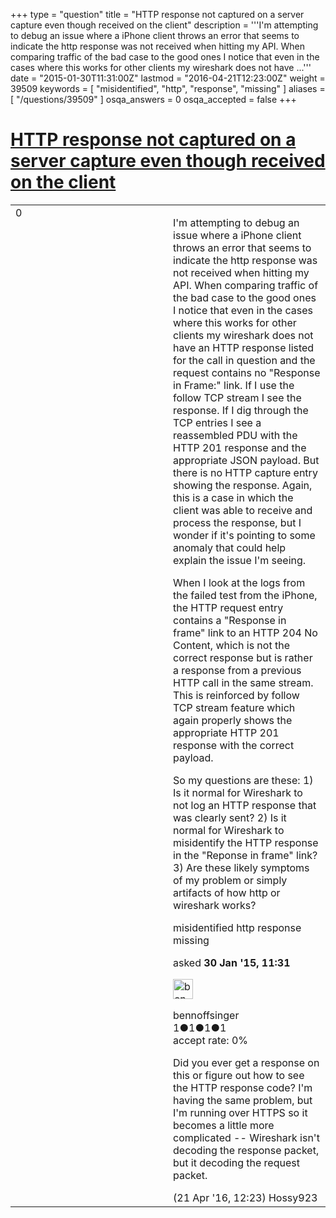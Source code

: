 +++
type = "question"
title = "HTTP response not captured on a server capture even though received on the client"
description = '''I&#x27;m attempting to debug an issue where a iPhone client throws an error that seems to indicate the http response was not received when hitting my API. When comparing traffic of the bad case to the good ones I notice that even in the cases where this works for other clients my wireshark does not have ...'''
date = "2015-01-30T11:31:00Z"
lastmod = "2016-04-21T12:23:00Z"
weight = 39509
keywords = [ "misidentified", "http", "response", "missing" ]
aliases = [ "/questions/39509" ]
osqa_answers = 0
osqa_accepted = false
+++

<div class="headNormal">

# [HTTP response not captured on a server capture even though received on the client](/questions/39509/http-response-not-captured-on-a-server-capture-even-though-received-on-the-client)

</div>

<div id="main-body">

<div id="askform">

<table id="question-table" style="width:100%;"><colgroup><col style="width: 50%" /><col style="width: 50%" /></colgroup><tbody><tr class="odd"><td style="width: 30px; vertical-align: top"><div class="vote-buttons"><span id="post-39509-upvote" class="ajax-command post-vote up" rel="nofollow" title="I like this post (click again to cancel)"> </span><div id="post-39509-score" class="post-score" title="current number of votes">0</div><span id="post-39509-downvote" class="ajax-command post-vote down" rel="nofollow" title="I dont like this post (click again to cancel)"> </span> <span id="favorite-mark" class="ajax-command favorite-mark" rel="nofollow" title="mark/unmark this question as favorite (click again to cancel)"> </span><div id="favorite-count" class="favorite-count"></div></div></td><td><div id="item-right"><div class="question-body"><p>I'm attempting to debug an issue where a iPhone client throws an error that seems to indicate the http response was not received when hitting my API. When comparing traffic of the bad case to the good ones I notice that even in the cases where this works for other clients my wireshark does not have an HTTP response listed for the call in question and the request contains no "Response in Frame:" link. If I use the follow TCP stream I see the response. If I dig through the TCP entries I see a reassembled PDU with the HTTP 201 response and the appropriate JSON payload. But there is no HTTP capture entry showing the response. Again, this is a case in which the client was able to receive and process the response, but I wonder if it's pointing to some anomaly that could help explain the issue I'm seeing.</p><p>When I look at the logs from the failed test from the iPhone, the HTTP request entry contains a "Response in frame" link to an HTTP 204 No Content, which is not the correct response but is rather a response from a previous HTTP call in the same stream. This is reinforced by follow TCP stream feature which again properly shows the appropriate HTTP 201 response with the correct payload.</p><p>So my questions are these: 1) Is it normal for Wireshark to not log an HTTP response that was clearly sent? 2) Is it normal for Wireshark to misidentify the HTTP response in the "Reponse in frame" link? 3) Are these likely symptoms of my problem or simply artifacts of how http or wireshark works?</p></div><div id="question-tags" class="tags-container tags"><span class="post-tag tag-link-misidentified" rel="tag" title="see questions tagged &#39;misidentified&#39;">misidentified</span> <span class="post-tag tag-link-http" rel="tag" title="see questions tagged &#39;http&#39;">http</span> <span class="post-tag tag-link-response" rel="tag" title="see questions tagged &#39;response&#39;">response</span> <span class="post-tag tag-link-missing" rel="tag" title="see questions tagged &#39;missing&#39;">missing</span></div><div id="question-controls" class="post-controls"></div><div class="post-update-info-container"><div class="post-update-info post-update-info-user"><p>asked <strong>30 Jan '15, 11:31</strong></p><img src="https://secure.gravatar.com/avatar/87099c1e52f00e197beb5d0911c0491e?s=32&amp;d=identicon&amp;r=g" class="gravatar" width="32" height="32" alt="bennoffsinger&#39;s gravatar image" /><p><span>bennoffsinger</span><br />
<span class="score" title="1 reputation points">1</span><span title="1 badges"><span class="badge1">●</span><span class="badgecount">1</span></span><span title="1 badges"><span class="silver">●</span><span class="badgecount">1</span></span><span title="1 badges"><span class="bronze">●</span><span class="badgecount">1</span></span><br />
<span class="accept_rate" title="Rate of the user&#39;s accepted answers">accept rate:</span> <span title="bennoffsinger has no accepted answers">0%</span></p></div></div><div id="comments-container-39509" class="comments-container"><span id="51845"></span><div id="comment-51845" class="comment"><div id="post-51845-score" class="comment-score"></div><div class="comment-text"><p>Did you ever get a response on this or figure out how to see the HTTP response code? I'm having the same problem, but I'm running over HTTPS so it becomes a little more complicated -- Wireshark isn't decoding the response packet, but it decoding the request packet.</p></div><div id="comment-51845-info" class="comment-info"><span class="comment-age">(21 Apr '16, 12:23)</span> <span class="comment-user userinfo">Hossy923</span></div></div></div><div id="comment-tools-39509" class="comment-tools"></div><div class="clear"></div><div id="comment-39509-form-container" class="comment-form-container"></div><div class="clear"></div></div></td></tr></tbody></table>

</div>

</div>

